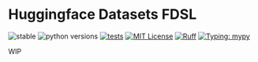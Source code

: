 # Huggingface Datasets FDSL

![stable](https://img.shields.io/badge/stable-v0.0.1-blue)
![python versions](https://img.shields.io/badge/python-3.12-blue)
[![tests](https://github.com/cvpaperchallenge/Ascender/actions/workflows/lint-and-test.yaml/badge.svg)](https://github.com/cvpaperchallenge/Ascender/actions/workflows/lint-and-test.yaml)
[![MIT License](https://img.shields.io/github/license/cvpaperchallenge/Ascender?color=green)](LICENSE)
[![Ruff](https://img.shields.io/endpoint?url=https://raw.githubusercontent.com/astral-sh/ruff/main/assets/badge/v2.json)](https://github.com/astral-sh/ruff)
[![Typing: mypy](https://img.shields.io/badge/typing-mypy-blue)](https://github.com/python/mypy)

WIP
